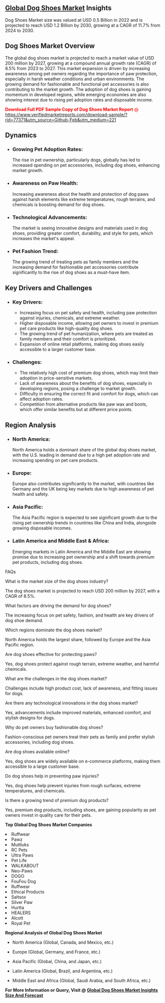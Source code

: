 <h2><a href="https://www.verifiedmarketreports.com/download-sample/?rid=77371&amp;utm_source=Github&amp;utm_medium=221" target="_blank">Global Dog Shoes Market</a> Insights</h2><p>Dog Shoes Market size was valued at USD 0.5 Billion in 2022 and is projected to reach USD 1.2 Billion by 2030, growing at a CAGR of 11.7% from 2024 to 2030.</p><p> <h2>Dog Shoes Market Overview</h2> <p>The global dog shoes market is projected to reach a market value of USD 200 million by 2027, growing at a compound annual growth rate (CAGR) of 8.5% from 2023 to 2027. This market expansion is driven by increasing awareness among pet owners regarding the importance of paw protection, especially in harsh weather conditions and urban environments. The growing demand for fashionable and functional pet accessories is also contributing to the market growth. The adoption of dog shoes is gaining momentum in developed regions, while emerging economies are also showing interest due to rising pet adoption rates and disposable income.</p> <p><p><span class=""><span style="color: #ff0000;"><strong>Download Full PDF Sample Copy of Dog Shoes Market Report</strong> @ </span><a href="https://www.verifiedmarketreports.com/download-sample/?rid=77371&amp;utm_source=Github-Feb&amp;utm_medium=221" target="_blank">https://www.verifiedmarketreports.com/download-sample/?rid=77371&amp;utm_source=Github-Feb&amp;utm_medium=221</a></span></p></p> <h2>Dynamics</h2> <ul> <li><h3>Growing Pet Adoption Rates:</h3> The rise in pet ownership, particularly dogs, globally has led to increased spending on pet accessories, including dog shoes, enhancing market growth.</li> <li><h3>Awareness on Paw Health:</h3> Increasing awareness about the health and protection of dog paws against harsh elements like extreme temperatures, rough terrains, and chemicals is boosting demand for dog shoes.</li> <li><h3>Technological Advancements:</h3> The market is seeing innovative designs and materials used in dog shoes, providing greater comfort, durability, and style for pets, which increases the market's appeal.</li> <li><h3>Pet Fashion Trend:</h3> The growing trend of treating pets as family members and the increasing demand for fashionable pet accessories contribute significantly to the rise of dog shoes as a must-have item.</li> </ul> <h2>Key Drivers and Challenges</h2> <ul> <li><h3>Key Drivers:</h3> <ul> <li>Increasing focus on pet safety and health, including paw protection against injuries, chemicals, and extreme weather.</li> <li>Higher disposable income, allowing pet owners to invest in premium pet care products like high-quality dog shoes.</li> <li>The growing trend of pet humanization, where pets are treated as family members and their comfort is prioritized.</li> <li>Expansion of online retail platforms, making dog shoes easily accessible to a larger customer base.</li> </ul> </li> <li><h3>Challenges:</h3> <ul> <li>The relatively high cost of premium dog shoes, which may limit their adoption in price-sensitive markets.</li> <li>Lack of awareness about the benefits of dog shoes, especially in developing regions, posing a challenge to market growth.</li> <li>Difficulty in ensuring the correct fit and comfort for dogs, which can affect adoption rates.</li> <li>Competition from alternative products like paw wax and boots, which offer similar benefits but at different price points.</li> </ul> </li> </ul> <h2>Region Analysis</h2> <ul> <li><h3>North America:</h3> North America holds a dominant share of the global dog shoes market, with the U.S. leading in demand due to a high pet adoption rate and increasing spending on pet care products.</li> <li><h3>Europe:</h3> Europe also contributes significantly to the market, with countries like Germany and the UK being key markets due to high awareness of pet health and safety.</li> <li><h3>Asia Pacific:</h3> The Asia Pacific region is expected to see significant growth due to the rising pet ownership trends in countries like China and India, alongside growing disposable incomes.</li> <li><h3>Latin America and Middle East & Africa:</h3> Emerging markets in Latin America and the Middle East are showing promise due to increasing pet ownership and a shift towards premium pet products, including dog shoes.</li> </ul> <p>FAQs</p> <p>What is the market size of the dog shoes industry?</p> <p>The dog shoes market is projected to reach USD 200 million by 2027, with a CAGR of 8.5%.</p> <p>What factors are driving the demand for dog shoes?</p> <p>The increasing focus on pet safety, fashion, and health are key drivers of dog shoe demand.</p> <p>Which regions dominate the dog shoes market?</p> <p>North America holds the largest share, followed by Europe and the Asia Pacific region.</p> <p>Are dog shoes effective for protecting paws?</p> <p>Yes, dog shoes protect against rough terrain, extreme weather, and harmful chemicals.</p> <p>What are the challenges in the dog shoes market?</p> <p>Challenges include high product cost, lack of awareness, and fitting issues for dogs.</p> <p>Are there any technological innovations in the dog shoes market?</p> <p>Yes, advancements include improved materials, enhanced comfort, and stylish designs for dogs.</p> <p>Why do pet owners buy fashionable dog shoes?</p> <p>Fashion-conscious pet owners treat their pets as family and prefer stylish accessories, including dog shoes.</p> <p>Are dog shoes available online?</p> <p>Yes, dog shoes are widely available on e-commerce platforms, making them accessible to a large customer base.</p> <p>Do dog shoes help in preventing paw injuries?</p> <p>Yes, dog shoes help prevent injuries from rough surfaces, extreme temperatures, and chemicals.</p> <p>Is there a growing trend of premium dog products?</p> <p>Yes, premium dog products, including shoes, are gaining popularity as pet owners invest in quality care for their pets.</p> </p><p><strong>Top Global Dog Shoes Market Companies</strong></p><div data-test-id=""><p><li>Ruffwear</li><li> Pawz</li><li> Muttluks</li><li> RC Pets</li><li> Ultra Paws</li><li> Pet Life</li><li> WALKABOUT</li><li> Neo-Paws</li><li> DOGO</li><li> FouFou Dog</li><li> Ruffwear</li><li> Ethical Products</li><li> Saltsox</li><li> Silver Paw</li><li> Hurtta</li><li> HEALERS</li><li> Alcott</li><li> Royal Pet</li></p><div><strong>Regional Analysis of&nbsp;Global Dog Shoes Market</strong></div><ul><li dir="ltr"><p dir="ltr">North America&nbsp;(Global, Canada, and Mexico, etc.)</p></li><li dir="ltr"><p dir="ltr">Europe (Global, Germany, and France, etc.)</p></li><li dir="ltr"><p dir="ltr">Asia Pacific&nbsp;(Global, China, and Japan, etc.)</p></li><li dir="ltr"><p dir="ltr">Latin America&nbsp;(Global, Brazil, and Argentina, etc.)</p></li><li dir="ltr">Middle East and Africa&nbsp;(Global, Saudi Arabia, and South Africa, etc.)</li></ul><p><strong>For More Information or Query, Visit @&nbsp;</strong><strong><a href="https://www.verifiedmarketreports.com/product/global-dog-shoes-market-growth-2019-2024/?utm_source=Github&amp;utm_medium=221" target="_blank">Global Dog Shoes Market Insights Size And Forecast</a></strong></p></div>
